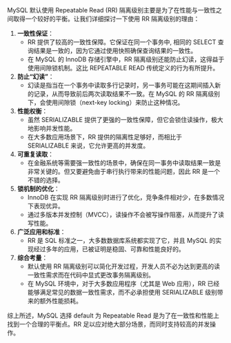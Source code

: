 MySQL 默认使用 Repeatable Read (RR) 隔离级别主要是为了在性能与一致性之间取得一个较好的平衡。让我们详细探讨一下使用 RR 隔离级别的理由：

1. **一致性保证**：
    - RR 提供了较高的一致性保障。它保证在同一个事务中, 相同的 SELECT 查询结果是一致的，因为它通过使用快照确保查询结果的一致性。
    - 在 MySQL 的 InnoDB 存储引擎中，RR 隔离级别还能防止幻读，这得益于使用间隙锁机制。这比 REPEATABLE READ 传统定义的行为有所提升。
2. **防止“幻读”**：
    - 幻读是指当在一个事务中读取多行记录时，另一事务可能在这期间插入新的记录，从而导致前后两次读取结果不一致。在 MySQL 的 RR 隔离级别下，会使用间隙锁（next-key locking）来防止这种情况。
3. **性能权衡**：
    - 虽然 SERIALIZABLE 提供了更强的一致性保障，但它会锁住读操作，极大地影响并发性能。
    - 在大多数应用场景下，RR 提供的隔离性足够好，而相比于 SERIALIZABLE 来说，它允许更高的并发度。
4. **可重复读取**：
    - 在金融系统等需要强一致性的场景中，确保在同一事务中读取结果一致是非常关键的。但又要避免由于串行执行带来的性能问题，因此 RR 是一个不错的选择。
5. **锁机制的优化**：
    - InnoDB 在实现 RR 隔离级别时进行了优化，竞争条件相对少，在多数情况下表现优异。
    - 通过多版本并发控制（MVCC），读操作不会被写操作阻塞，从而提升了读写性能。
6. **广泛应用和标准**：
    - RR 是 SQL 标准之一，大多数数据库系统都实现了它，并且 MySQL 的实现经过多年的应用，已被证明是稳固、可靠和性能良好的。
7. **综合考量**：
    - 默认使用 RR 隔离级别可以简化开发过程，开发人员不必为达到更高的读一致性需求而在代码中显式更改事务隔离级别。
    - 在 MySQL 环境中，对于大多数应用程序（尤其是 Web 应用），RR 已经能够满足常见的数据一致性需求，而不必承担使用 SERIALIZABLE 级别带来的额外性能损耗。

综上所述，MySQL 选择 default 为 Repeatable Read 是为了在一致性和性能上找到一个合理的平衡点。RR 足以应对绝大部分场景，而同时支持较高的并发操作。

